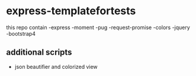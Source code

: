 # express-templatefortests

this repo contain
  -express 
  -moment
  -pug
  -request-promise
  -colors
  -jquery
  -bootstrap4
  
## additional scripts 
  - json beautifier and colorized view
  
